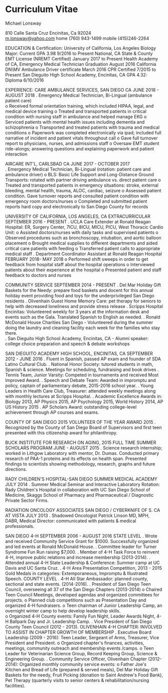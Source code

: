 # Curriculum Vitae

Michael Lonsway

810 Calle Santa Cruz Encinitas, Ca 92024      
m.lonsway@yahoo.com        home (760) 943-1499  mobile (415)246-2264

EDUCATION & Certification:
University of California, Los Angeles          Biology Major: Current GPA 3.98                           9/2016 to Present
National, CA State & County EMT License (NREMT Certified)                                       January 2017 to Present
Health Academy of CA, Emergency Medical Technician                                                 Graduation August 2016
California DN\MV Ambulance Driver certificate                                                                                    March 2016
CPR Certified                                                                                                                               7/2015 to Present
San Dieguito High School Academy, Encinitas, CA     GPA 4.32:                                            Diploma 6/10/2016  


EXPERIENCE:
CARE AMBULANCE SERVICES, SAN DIEGO CA                                                                             JUNE 2018 - AUGUST 2018
.	Emergency Medical Technician, Bi-Lingual (ambulance patient care)                              
o	Received formal orientation training, which included HIPAA, legal, and medical device training
o	Treated and transported patients in critical condition with nursing staff in ambulance and helped manage EKG
o	Serviced patients with mental health issues including dementia and schizophrenia
o	Transported and treated patients with trauma and medical conditions
o	Paperwork was completed electronically via ipad; included full narrative of incident and patient vitals throughout call
o	Gave full turnover report to physicians, nurses, and admissions staff
o	Oversaw EMT student ride-alongs; answering questions and explaining paperwork and patient interaction

AIRCARE INT'L,  CARLSBAD CA                                                                                                         JUNE 2017 - OCTOBER 2017                                                                                                                              
.	Emergency Medical Technician, Bi-Lingual (rotation:  patient care and ambulance driver)
o	BLS: Basic Life Support and Long-Distance Ground Transports:  rotated with partner driving ambulance vs. direct patient care
o	Treated and transported patients in emergency situations: stroke, external bleeding, mental health, trauma, ALOC, cardiac, seizure
o	Assessed patient condition.  Gave turnover reports and consulted patient condition with emergency room doctors/nurses
o	Completed and submitted patient reports hard copy and electronically to San Diego County for records

UNIVERSITY OF CALIFORNIA, LOS ANGELES,  CA       EXTRACURRICULAR                           SEPTEMBER 2016 - PRESENT 
.	UCLA Care Extender at Ronald Reagan Hospital: ER, Surgery Center, 7ICU, 8ICU, MICU, PICU, West Thoracic Cardio Unit:
o	Assisted doctors/nurses with daily tasks and supervised patients
o	Observed procedures such as bronchoscopy, intubation, and aortic balloon placement
o	Brought medical supplies to different departments and aided critical care patients with feeding
o	Transferred patient calls to appropriate medical staff
.	Department Coordinator Assistant at Ronald Reagan Hospital                                                           FEBRUARY 2018- MAY 2018
o	Performed shift sweeps in order to get feedback from hospital staff about the hospital operations
o	Interviewed patients about their experience at the hospital 
o	Presented patient and staff feedback to doctors and nurses

COMMUNITY SERVICE                                                                                                              SEPTEMBER 2014 -  PRESENT
.	Del Mar Holiday Gift Baskets for the Needy:  prepare food baskets and docent for this annual holiday event providing food and toys for the underprivileged San Diego residents
.	Olivenhain Guest Home Memory Care:  pet therapy for seniors to help with decreased loneliness and provide stress release
.	Scripps Hospital Encinitas:  Volunteered weekly for 3 years at the information desk and events such as the Gala.  Translated Spanish to English as needed.
.	Ronald McDonald House Charities San Diego - Volunteered during the summer doing the laundry and cleaning facility each week for the families who stay there.    
.	San Dieguito High School Academy, Encinitas, CA - Alumni speaker:  college choice preparation and speech & debate workshops                                         

SAN DIEGUITO ACADEMY HIGH SCHOOL, ENCINITAS, CA                                                     SEPTEMBER 2012 - JUNE 2016 
.	Fluent in Spanish, passed AP exam and founder of SDA Latino Cultural Club.
.	National Honor Society:  tutored students in math, Spanish & science.  Meetings for scheduling, fundraising and book drives
.	Tennis Team, Junior Varsity:  Competed in tournaments and received Most Improved Award. 
.	Speech and Debate Team:  Awarded in impromptu and policy, captain of parliamentary debate, 2015-2016 school year.
.	Young Leaders in Health Care Club, Treasurer: attended weekly meetings along with monthly lectures at Scripps Hospital.
.	Academic Excellence Awards in: Biology 2013, AP Physics 2015, AP Psychology 2015, World History 2014, AP US History 2015
.	AP Scholars Award:  outstanding college-level achievement through AP courses and exams. 

COUNTY OF SAN DIEGO 2015 VOLUNTEER OF THE YEAR AWARD                                                                                         2015 
.	Recognized by the County of San Diego Board of Supervisors and first teen presented with this citizenship award for philanthropy. 

BUCK INSTITUTE FOR RESEARCH ON AGING, 2015 FULL TIME SUMMER SCHOLARS PROGRAM    JUNE - AUGUST 2015 
.	Science research internship; worked in Lithgow Laboratory with mentor, Dr. Dumas. Conducted primary research of PAA-1 proteins and its effects on health span. Presented findings to scientists showing methodology, research, graphs and future directions.

RADY CHILDREN'S HOSPITAL-SAN DIEGO SUMMER MEDICAL ACADEMY                                                                  JULY 2014
.	Summer Medical Seminar and Interactive Laboratory Rotation:  Rady Children's Hospital in collaboration with UC San Diego
School of Medicine, Skaggs School of Pharmacy and Pharmaceutical / Diagnostic Private Sector Firms.

RADIATION ONCOLOGY ASSOCIATES SAN DIEGO / CYBERKNIFE OF S. CA AT VISTA                                           JULY 2013
.	Shadowed Oncologist Patrick Linson MD, MPH, DABR, Medical Director:  communicated with patients & medical professionals. 

SAN DIEGO 4-H                                                         	                                                                   SEPTEMBER 2006 - AUGUST 2016
      STATE LEVEL
.	Wrote and received Community Service Grant for $1000. Successfully organized and led events at Ronald McDonald House. 
.	Committee leader for Turner Syndrome Fun Run raising $7,000.
.	Member of 4-H Task Force to reinvent 4-H, improve public relations and increase membership (2013-2014).
.	Attended annual 4-H State Leadership & Conference:  Summer camp at UC Davis and UC Santa Cruz.
.	4-H Area Presentation Competition, 2013 - 2015 Gold Medals in categories:  Extemporaneous, Impromptu & Illustrated Speech.
      COUNTY LEVEL
.	4-H All Star Ambassador: planned county, sectional and state events. (2014-2016). 
.	President of San Diego Teen Council, overseeing all 37 of the San Diego Chapters (2013-2014)
o	Chaired Teen Council Meetings, developed agendas and organized committees for projects.
o	Planned club competitions such as Presentation Day and organized 4-H fundraisers.
o	Teen chairman of Junior Leadership Camp, an overnight winter camp to help develop leadership skills.    
o	Organized 4-H County events:  Family Fun Night, Leader Awards Night, 4-H Ballpark Day and Jr. Leadership Camp.
.	Vice President of San Diego County Teen Council (2012 - 2013).
     OLIVENHAIN 4-H CHAPTER:  INVOLVED TO ASSIST IN CHAPTER GROWTH OF MEMBERSHIP 
.	Executive Board Leadership (2009 - 2016):  Teen Leader, Sergeant of Arms, Treasurer, Vice President and President. 
o	Organized chapter's finances, activities, meetings, community outreach and membership events /camps.
o	Teen Leader for Veterinarian Science Group, Record Keeping Group, Science & Engineering Group.
.	Community Service Officer, Olivenhain Chapter  (2012-2014):  Organized monthly community service events:
o	Father Joe's Kitchen and Bread of Life (prepared & served meals), Del Mar Holiday Gift Baskets for the needy, Fruit Picking (donation to Saint Andrew's Food Bank), Pet Therapy (quarterly visits to senior centers & rehabilitation/nursing facilities).

